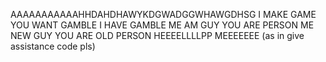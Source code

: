 AAAAAAAAAAAHHDAHDHAWYKDGWADGGWHAWGDHSG
I MAKE GAME
YOU WANT GAMBLE
I HAVE GAMBLE
ME AM GUY
YOU ARE PERSON
ME NEW GUY
YOU ARE OLD PERSON
HEEEELLLLPP MEEEEEEE (as in give assistance code pls)
